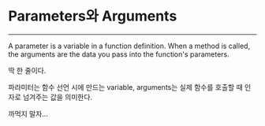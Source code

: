 # Parameters와 Arguments

---

A parameter is a variable in a function definition. When a method is called, the arguments are the data you pass into the function's parameters.

딱 한 줄이다.

파라미터는 함수 선언 시에 만드는 variable, arguments는 실제 함수를 호출할 때 인자로 넘겨주는 값을 의미한다.

까먹지 말자...